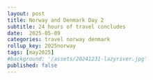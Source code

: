 ```yaml
---
layout: post
title: Norway and Denmark Day 2
subtitle: 24 hours of travel concludes
date:  2025-05-09
categories: travel norway denmark
rollup_key: 2025norway
tags: [may2025]
#background: '/assets/20241231-lazyriver.jpg'
published: false
---
```


